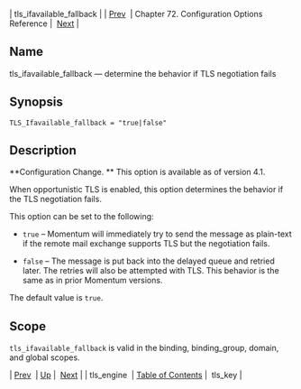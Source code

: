 | tls_ifavailable_fallback |
| [Prev](config.tls_engine)  | Chapter 72. Configuration Options Reference |  [Next](config.tls_key) |

<a name="config.tls_ifavailable_fallback"></a>
## Name

tls_ifavailable_fallback — determine the behavior if TLS negotiation fails

## Synopsis

`TLS_Ifavailable_fallback = "true|false"`

<a name="idp27055504"></a>
## Description

**Configuration Change. ** This option is available as of version 4.1.

When opportunistic TLS is enabled, this option determines the behavior if the TLS negotiation fails.

This option can be set to the following:

*   `true` – Momentum will immediately try to send the message as plain-text if the remote mail exchange supports TLS but the negotiation fails.

*   `false` – The message is put back into the delayed queue and retried later. The retries will also be attempted with TLS. This behavior is the same as in prior Momentum versions.

The default value is `true`.

<a name="idp27064000"></a>
## Scope

`tls_ifavailable_fallback` is valid in the binding, binding_group, domain, and global scopes.

| [Prev](config.tls_engine)  | [Up](config.options.ref) |  [Next](config.tls_key) |
| tls_engine  | [Table of Contents](index) |  tls_key |

